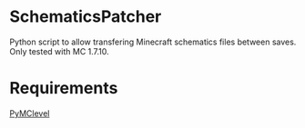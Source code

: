 # SchematicsPatcher
Python script to allow transfering Minecraft schematics files between saves. Only tested with MC 1.7.10.

# Requirements
[PyMClevel](https://github.com/mcedit/pymclevel)

